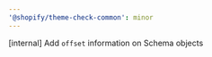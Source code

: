 ```yaml
---
'@shopify/theme-check-common': minor
---
```


[internal] Add `offset` information on Schema objects
